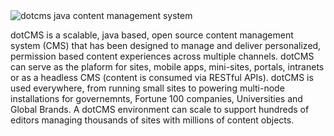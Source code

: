 
<img src="https://dotcms.com/dA/9584cd87-8c41/75h/logo-75h.png" title="dotcms java content management system">

dotCMS is a scalable, java based, open source content management system (CMS) that has been designed to manage and deliver personalized, permission based content experiences across multiple channels.  dotCMS can serve as the plaform for sites, mobile apps, mini-sites, portals, intranets or as a headless CMS (content is consumed via RESTful APIs).  dotCMS is used everywhere, from running small sites to powering multi-node installations for governemnts, Fortune 100 companies, Universities and Global Brands. A dotCMS environment can scale to support hundreds of editors managing thousands of sites with millions of content objects.  

